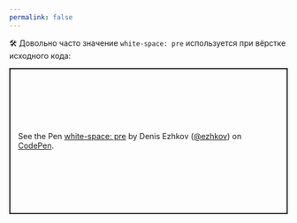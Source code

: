 ```yaml
---
permalink: false
---
```


🛠 Довольно часто значение `white-space: pre` используется при вёрстке исходного кода:

<p class="codepen" data-height="265" data-theme-id="light" data-default-tab="css,result" data-user="ezhkov" data-slug-hash="ZEBWqVG" style="height: 265px; box-sizing: border-box; display: flex; align-items: center; justify-content: center; border: 2px solid; margin: 1em 0; padding: 1em;" data-pen-title="white-space: pre">
  <span>See the Pen <a href="https://codepen.io/ezhkov/pen/ZEBWqVG">
  white-space: pre</a> by Denis Ezhkov (<a href="https://codepen.io/ezhkov">@ezhkov</a>)
  on <a href="https://codepen.io">CodePen</a>.</span>
</p>

<script async src="https://cpwebassets.codepen.io/assets/embed/ei.js"></script>
